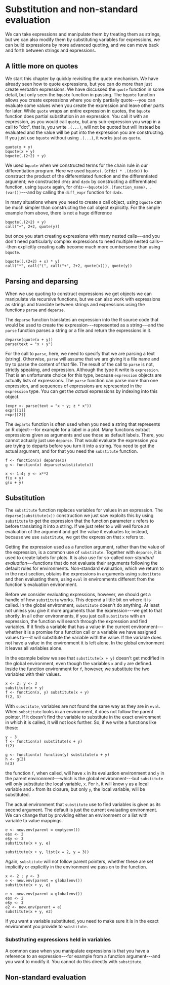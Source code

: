 # Substitution and non-standard evaluation

We can take expressions and manipulate them by treating them as strings, but we can also modify them by substituting variables for expressions, we can build expressions by more advanced quoting, and we can move back and forth between strings and expressions.

## A little more on quotes

We start this chapter by quickly revisiting the quote mechanism. We have already seen how to quote expressions, but you can do more than just create verbatim expressions. We have discussed the `quote` function in some detail, but only seen the `bquote` function in passing. The `bquote` function allows you create expressions where you only partially quote---you can evaluate some values when you create the expression and leave other parts for later. While `quote` wraps an entire expression in quotes, the `bquote`  function does partial substitution in an expression. You call it  with an expression, as you would call `quote`, but any sub-expression you wrap in a call to "dot", that is, you write `.(...)`, will not be quoted but will instead be evaluated and the value will be put into the expression you are constructing. If you just use `bquote` without using `.(...)`, it works just as `quote`.

```{r}
quote(x + y)
bquote(x + y)
bquote(.(2+2) + y)
```

We used `bquote` when we constructed terms for the chain rule in our differentiation program. Here we used `bquote(.(dfdz) * .(dzdx))` to construct the product of the differentiated function and the differentiated argument; we constructed `dfdz` and `dzdx` by constructing a differentiated function, using `bquote` again, for `dfdz`---`bquote(d(.(function_name), .(var)))`---and by calling the `diff_expr` function for `dzdx`.

In many situations where you need to create a call object, using `bquote` can be much simpler than constructing the call object explicitly. For the simple example from above, there is not a huge difference

```{r}
bquote(.(2+2) + y)
call("+", 2+2, quote(y))
```

but once you start creating expressions with many nested calls---and you don't need particularly complex expressions to need multiple nested calls---then explicitly creating calls become much more cumbersome than using `bquote`.

```{r}
bquote((.(2+2) + x) * y)
call("*", call("(", call("+", 2+2, quote(x))), quote(y))
```


## Parsing and deparsing

When we use quoting to construct expressions we get objects we can manipulate via recursive functions, but we can also work with expressions as strings and translate between strings and expressions using the functions `parse` and `deparse`.

The `deparse` function translates an expression into the R source code that would be used to create the expression---represented as a string---and the `parse` function parses a string or a file and return the expressions in it.

```{r}
deparse(quote(x + y))
parse(text = "x + y")
```

For the call to `parse`, here, we need to specify that we are parsing a text (string). Otherwise, `parse` will assume that we are giving it a file name and try to parse the content of that file. The result of the call to `parse` is not, strictly speaking, and expression. Although the type it write is `expression`. That is an unfortunate choice for this type, because `expression` objects are actually lists of expressions. The `parse` function can parse more than one expression, and sequences of expressions are represented in the `expression` type. You can get the *actual* expressions by indexing into this object.

```{r}
(expr <- parse(text = "x + y; z * x"))
expr[[1]]
expr[[2]]
```

The `departs` function is often used when you need a string that represents an R object---for example for a label in a plot. Many functions extract expressions given as arguments and use those as default labels. There, you cannot actually just use `deparse`. That would evaluate the expression you are trying to departs before you turn it into a string. You need to get the actual argument, and for that you need the `substitute` function.

```{r}
f <- function(x) deparse(x)
g <- function(x) deparse(substitute(x))

x <- 1:4; y <- x**2
f(x + y)
g(x + y)
```

## Substitution

The `substitute` function replaces variables for values in an expression. The `deparse(substitute(x))` construction we just saw exploits this by using `substitute` to get the expression that the function parameter `x` refers to before translating it into a string. If we just refer to `x` will well force an evaluation of the argument and get the value it evaluates to; instead, because we use `substitute`, we get the expression that `x` refers to.

Getting the expression used as a function argument, rather than the value of the expression, is a common use of `substitute`. Together with `deparse`, it is used to create labels for plots. It is also use for so-called *non-standard evaluation*---functions that do not evaluate their arguments following the default rules for environments. Non-standard evaluation, which we return to in the next section, obtains the expressions in arguments using `substitute` and then evaluating them, using `eval` in environments different from the function's evaluation environment.

Before we consider evaluating expressions, however, we should get a handle of how `substitute` works. This depend a little bit on where it is called. In the global environment, `substitute` doesn't do anything. At least not unless you give it more arguments than the expression---we get to that shortly. In all other environments, if you just call `substitute` with an expression, the function will search through the expression and find variables. If it finds a variable that has a value in the current environment---whether it is a promise for a function call or a variable we have assigned values to---it will substitute the variable with the value. If the variable does not have a value in the environment it is left alone. In the global environment it leaves all variables alone.

In the example below we see that `substitute(x + y)` doesn't get modified in the global environment, even though the variables `x` and `y` are defined. Inside the function environment for `f`, however, we substitute the two variables with their values.

```{r}
x <- 2; y <- 3
substitute(x + y)
f <- function(x, y) substitute(x + y)
f(2, 3)
```

With `substitute`, variables are not found the same way as they are in `eval`. When `substitute` looks in an environment, it does not follow the parent pointer. If it doesn't find the variable to substitute in the exact environment in which it is called, it will not look further. So, if we write a functions like these:

```{r}
y - 3
f <- function(x) substitute(x + y)
f(2)

g <- function(x) function(y) substitute(x + y)
h <- g(2)
h(3)
```

the function `f`, when called, will have `x` in its evaluation environment and `y` in the parent environment---which is the global environment---but `substitute` will only substitute the local variable, `x`. For `h`, it will know `y` as a local variable and `x` from its closure, but only `y`, the local variable, will be substituted.

The actual environment that `substitute` use to find variables is given as its second argument. The default is just the current evaluating environment. We can change that by providing either an environment or a list with variable to value mappings.

```{r}
e <- new.env(parent = emptyenv())
e$x <- 2
e$y <- 3
substitute(x + y, e)

substitute(x + y, list(x = 2, y = 3))
```

Again, `substitute` will not follow parent pointers, whether these are set implicitly or explicitly in the environment we pass on to the function.

```{r}
x <- 2 ; y <- 3
e <- new.env(parent = globalenv())
substitute(x + y, e)

e <- new.env(parent = globalenv())
e$x <- 2
e$y <- 3
e2 <- new.env(parent = e)
substitute(x + y, e2)
```

If you want a variable substituted, you need to make sure it is in the exact environment you provide to `substitute`.

### Substituting expressions held in variables

A common case when you manipulate expressions is that you have a reference to an expression---for example from a function argument---and you want to modify it. You cannot do this directly with `substitute`.

## Non-standard evaluation
